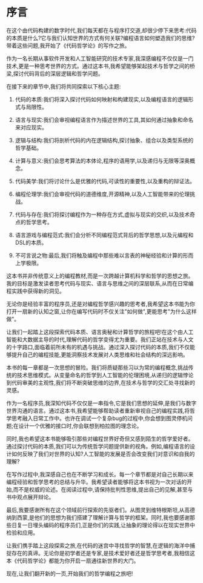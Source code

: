 # 序言

在这个由代码构建的数字时代,我们每天都在与程序打交道,却很少停下来思考:代码的本质是什么?它与我们认知世界的方式有何关联?编程语言如何塑造我们的思维?带着这些问题,我开始了《代码哲学论》的写作之旅。

作为一名长期从事软件开发和人工智能研究的技术专家,我深感编程不仅仅是一门技术,更是一种思考世界的方式。通过这本书,我希望能够架起技术与哲学之间的桥梁,探讨代码背后的深层逻辑和哲学问题。

在接下来的章节中,我们将共同探索以下核心主题:

1. 代码的本质:我们将深入探讨代码如何映射和构建现实,以及编程语言的逻辑形式与局限性。

2. 语言与现实:我们会审视编程语言作为描述世界的工具,其如何通过抽象和命名来对应现实。

3. 逻辑与结构:我们将剖析代码的内在逻辑结构,探讨抽象、组合以及类型系统的哲学基础。

4. 计算与意义:我们会思考算法的本体论,程序的语用学,以及递归与无限等深奥概念。

5. 代码美学:我们将讨论什么是优雅的代码,可读性的重要性,以及重构的辩证法。

6. 编程伦理学:我们会审视代码的道德维度,开源精神,以及人工智能带来的伦理挑战。

7. 代码与存在:我们将探讨编程作为一种存在方式,虚拟与现实的交织,以及技术奇点的哲学思考。

8. 语言游戏与编程范式:我们会分析不同编程范式背后的哲学思想,以及元编程和DSL的本质。

9. 不可言说之物:最后,我们将触及编程中那些难以言表的神秘经验和计算的形而上学极限。

这本书并非传统意义上的编程教材,而是一次跨越计算机科学和哲学的思想之旅。我的目标是激发读者思考代码与现实、语言与思维之间的深层联系,从而在日常编程实践中获得新的洞见。

无论你是经验丰富的程序员,还是对编程哲学感兴趣的思考者,我希望这本书能为你打开一扇新的认知之窗,让你在编写代码时不仅关注"如何做",更能思考"为什么这样做"。

让我们一起踏上这段探索代码本质、语言奥秘和计算哲学的旅程吧!在这个由人工智能和大数据主导的时代,理解代码的哲学变得尤为重要。我们正站在技术与人文的十字路口,面临着前所未有的机遇与挑战。通过深入探讨代码的本质,我们不仅能够提升自己的编程技能,更能洞察技术发展对人类思维和社会结构的深远影响。

本书的每一章都是一次思想的冒险。我们将质疑那些习以为常的编程概念,挑战传统的技术思维模式。从变量命名的哲学到人工智能的伦理困境,从递归的逻辑悖论到代码审美的主观性,我们将不断突破思维的边界,在技术与哲学的交汇处寻找新的灵感。

作为一名程序员,我深知代码不仅仅是一串指令,它是我们思想的延伸,是我们与数字世界沟通的语言。通过这本书,我希望能够帮助读者重新审视自己的编程实践,将哲学思考融入日常工作中。也许在调试一个复杂bug的过程中,你会想到图灵停机问题;在设计一个优雅的接口时,你会联想到柏拉图的理念论。

同时,我也希望这本书能够吸引那些对编程世界好奇但又感到陌生的哲学爱好者。通过探讨代码的本质,我们可以为传统哲学问题提供新的视角。例如,编程语言的设计如何反映了我们对世界的认知?人工智能的发展是否会改变我们对意识和自我的理解?

在写作过程中,我深感自己也在不断学习和成长。每一个章节都是对自己长期以来编程经验和哲学思考的总结与升华。我希望读者能够将这本书视为一次对话的开始,而不是权威的论述。在阅读过程中,请保持批判性思维,提出自己的见解,甚至与书中观点展开辩论。

最后,我要感谢所有在这个领域前行探索的先驱者们。从图灵到维特根斯坦,从高德纳到西蒙,是他们的思想为我们搭建了理解计算与哲学的框架。同时,我也要感谢那些日复一日埋头编码的程序员们,正是你们的实践,让抽象的理论得以在现实世界中检验和应用。

让我们携手踏上这段探索之旅,在代码的迷宫中寻找哲学的智慧,在逻辑的海洋中捕捉存在的真谛。无论你是初学者还是专家,是技术爱好者还是哲学思考者,我相信这本《代码哲学论》都能为你开启一扇通往新世界的大门。

现在,让我们翻开新的一页,开始我们的哲学编程之旅吧!